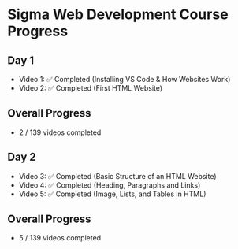# Sigma Web Development Course Progress

## Day 1
- Video 1: ✅ Completed (Installing VS Code & How Websites Work)
- Video 2: ✅ Completed (First HTML Website)

## Overall Progress
- 2 / 139 videos completed

## Day 2
- Video 3: ✅ Completed (Basic Structure of an HTML Website)
- Video 4: ✅ Completed (Heading, Paragraphs and Links)
- Video 5: ✅ Completed (Image, Lists, and Tables in HTML)

## Overall Progress
- 5 / 139 videos completed
